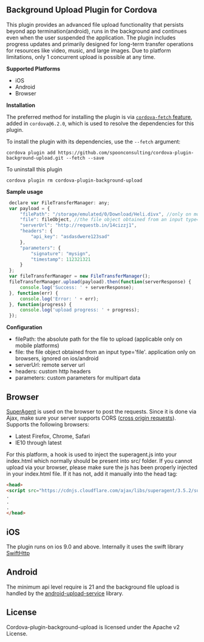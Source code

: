 
## Background Upload Plugin for Cordova

This plugin provides an advanced file upload functionality that persists beyond app termination(android), runs in the background and continues even when the user suspended the application. The plugin includes progress updates and primarily designed for long-term transfer operations for resources like video, music, and large images. Due to platform limitations, only 1 concurrent upload is possible at any time.

**Supported Platforms**
- iOS
- Android
- Browser


**Installation**

The preferred method for installing the plugin is via [`cordova-fetch` feature](https://cordova.apache.org/news/2016/05/24/tools-release.html), added in `cordova@6.2.0`, which is used to resolve the dependencies for this plugin.

To install the plugin with its dependencies, use the `--fetch` argument:

```
cordova plugin add https://github.com/spoonconsulting/cordova-plugin-background-upload.git --fetch --save
```

To uninstall this plugin
```
cordova plugin rm cordova-plugin-background-upload
```

**Sample usage**

```javascript
 declare var FileTransferManager: any;
 var payload = {
     "filePath": "/storage/emulated/0/Download/Heli.divx", //only on mobile
     "file": fileObject, //the file object obtained from an input type='file'. application only on browsers
     "serverUrl": "http://requestb.in/14cizzj1",
     "headers": {
         "api_key": "asdasdwere123sad"
     },
     "parameters": {
         "signature": "mysign",
         "timestamp": 112321321
     }
 };
 var fileTransferManager = new FileTransferManager();
 fileTransferManager.upload(payload).then(function(serverResponse) {
     console.log('Success: ' + serverResponse);
 }, function(err) {
     console.log('Error: ' + err);
 }, function(progress) {
     console.log('upload progress: ' + progress);
 });

```

**Configuration** 
 * filePath: the absolute path for the file to upload (applicable only on mobile platforms)
 * file:  the file object obtained from an input type='file'. application only on browsers, ignored on ios/android
 * serverUrl: remote server url
 * headers: custom http headers
 * parameters: custom parameters for multipart data


## Browser
[SuperAgent](https://github.com/visionmedia/superagent) is used on the browser to post the requests. Since it is done via Ajax, make sure your server supports CORS ([cross origin requests](https://developer.mozilla.org/en-US/docs/Web/HTTP/Access_control_CORS)).
Supports the following browsers:

- Latest Firefox, Chrome, Safari
- IE10 through latest

For this platform, a hook is used to inject the superagent.js into your index.html which normally should be present into src/ folder.
If you cannot upload via your browser, please make sure the js has been properly injected in your index.html file. If it has not, add it manually into the head tag:

```html
<head>
<script src="https://cdnjs.cloudflare.com/ajax/libs/superagent/3.5.2/superagent.js"></script>
.
.
.
</head>
```
 ## iOS
The plugin runs on ios 9.0 and above. Internally it uses the swift library [SwiftHttp](https://github.com/daltoniam/SwiftHTTP)

## Android
The minimum api level require is 21 and the background file upload is handled by the [android-upload-service](https://github.com/gotev/android-upload-service) library.

## License
Cordova-plugin-background-upload is licensed under the Apache v2 License.
